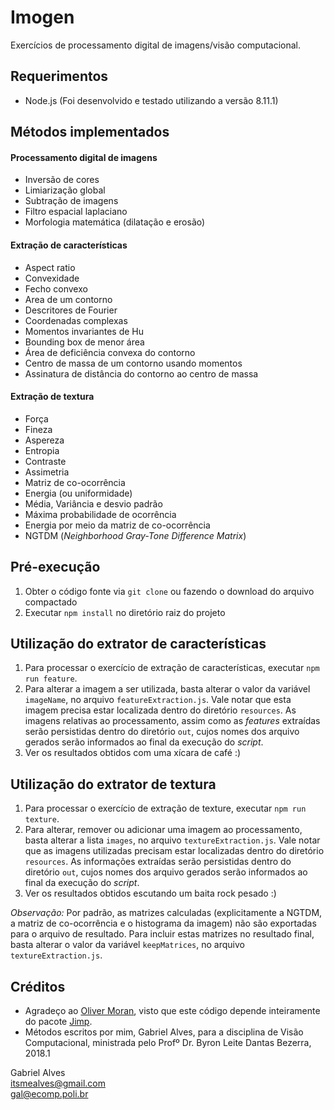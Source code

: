 # Imogen
Exercícios de processamento digital de imagens/visão computacional.

## Requerimentos

* Node.js (Foi desenvolvido e testado utilizando a versão 8.11.1)

## Métodos implementados

#### Processamento digital de imagens
* Inversão de cores
* Limiarização global
* Subtração de imagens
* Filtro espacial laplaciano
* Morfologia matemática (dilatação e erosão)

#### Extração de características
* Aspect ratio
* Convexidade
* Fecho convexo
* Area de um contorno
* Descritores de Fourier
* Coordenadas complexas
* Momentos invariantes de Hu
* Bounding box de menor área
* Área de deficiência convexa do contorno
* Centro de massa de um contorno usando momentos
* Assinatura de distância do contorno ao centro de massa

#### Extração de textura
* Força
* Fineza
* Aspereza
* Entropia
* Contraste
* Assimetria
* Matriz de co-ocorrência
* Energia (ou uniformidade)
* Média, Variância e desvio padrão
* Máxima probabilidade de ocorrência
* Energia por meio da matriz de co-ocorrência
* NGTDM (_Neighborhood Gray-Tone Difference Matrix_)

## Pré-execução

1. Obter o código fonte via `git clone` ou fazendo o download do arquivo compactado
2. Executar `npm install` no diretório raiz do projeto

## Utilização do extrator de características

1. Para processar o exercício de extração de características, executar `npm run feature`.
2. Para alterar a imagem a ser utilizada, basta alterar o valor da variável `imageName`, no arquivo `featureExtraction.js`. Vale notar que esta imagem precisa estar localizada dentro do diretório `resources`. As imagens relativas ao processamento, assim como as _features_ extraídas serão persistidas dentro do diretório `out`, cujos nomes dos arquivo gerados serão informados ao final da execução do _script_.
3. Ver os resultados obtidos com uma xícara de café :)


## Utilização do extrator de textura

1. Para processar o exercício de extração de texture, executar `npm run texture`.
2. Para alterar, remover ou adicionar uma imagem ao processamento, basta alterar a lista `images`, no arquivo `textureExtraction.js`. Vale notar que as imagens utilizadas precisam estar localizadas dentro do diretório `resources`. As informações extraídas serão persistidas dentro do diretório `out`, cujos nomes dos arquivo gerados serão informados ao final da execução do _script_.
3. Ver os resultados obtidos escutando um baita rock pesado :)

*Observação:* Por padrão, as matrizes calculadas (explicitamente a NGTDM, a matriz de co-ocorrência e o histograma da imagem) não são exportadas para o arquivo de resultado. Para incluir estas matrizes no resultado final, basta alterar o valor da variável `keepMatrices`, no arquivo `textureExtraction.js`.


## Créditos
* Agradeço ao <a href="https://github.com/oliver-moran" target="_blank">Oliver Moran</a>, visto que este código depende inteiramente do pacote <a href="https://github.com/oliver-moran/jimp" target="_blank">Jimp</a>.
* Métodos escritos por mim, Gabriel Alves, para a disciplina de Visão Computacional, ministrada pelo Profº Dr. Byron Leite Dantas Bezerra, 2018.1

Gabriel Alves <br/>
itsmealves@gmail.com <br/>
gal@ecomp.poli.br
